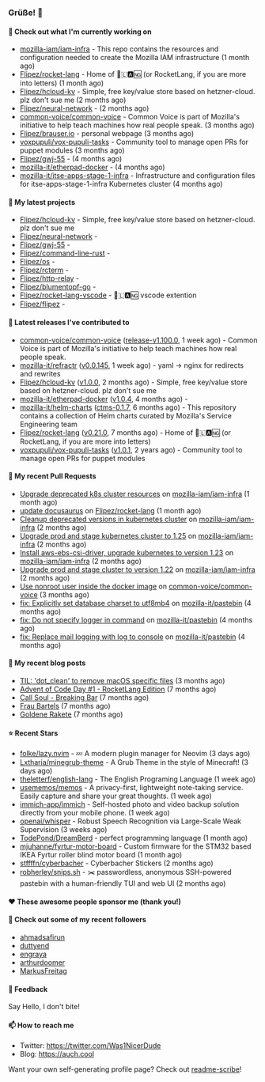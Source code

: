 ### Grüße! 👋

#### 👷 Check out what I'm currently working on

- [mozilla-iam/iam-infra](https://github.com/mozilla-iam/iam-infra) - This repo contains the resources and configuration needed to create the Mozilla IAM infrastructure (1 month ago)
- [Flipez/rocket-lang](https://github.com/Flipez/rocket-lang) - Home of 🚀🇱🅰🆖 (or RocketLang, if you are more into letters) (1 month ago)
- [Flipez/hcloud-kv](https://github.com/Flipez/hcloud-kv) - Simple, free key/value store based on hetzner-cloud. plz don&#39;t sue me (2 months ago)
- [Flipez/neural-network](https://github.com/Flipez/neural-network) -  (2 months ago)
- [common-voice/common-voice](https://github.com/common-voice/common-voice) - Common Voice is part of Mozilla&#39;s initiative to help teach machines how real people speak. (3 months ago)
- [Flipez/brauser.io](https://github.com/Flipez/brauser.io) - personal webpage (3 months ago)
- [voxpupuli/vox-pupuli-tasks](https://github.com/voxpupuli/vox-pupuli-tasks) - Community tool to manage open PRs for puppet modules (3 months ago)
- [Flipez/gwj-55](https://github.com/Flipez/gwj-55) -  (4 months ago)
- [mozilla-it/etherpad-docker](https://github.com/mozilla-it/etherpad-docker) -  (4 months ago)
- [mozilla-it/itse-apps-stage-1-infra](https://github.com/mozilla-it/itse-apps-stage-1-infra) - Infrastructure and configuration files for itse-apps-stage-1-infra Kubernetes cluster (4 months ago)

#### 🌱 My latest projects

- [Flipez/hcloud-kv](https://github.com/Flipez/hcloud-kv) - Simple, free key/value store based on hetzner-cloud. plz don&#39;t sue me
- [Flipez/neural-network](https://github.com/Flipez/neural-network) - 
- [Flipez/gwj-55](https://github.com/Flipez/gwj-55) - 
- [Flipez/command-line-rust](https://github.com/Flipez/command-line-rust) - 
- [Flipez/os](https://github.com/Flipez/os) - 
- [Flipez/rcterm](https://github.com/Flipez/rcterm) - 
- [Flipez/http-relay](https://github.com/Flipez/http-relay) - 
- [Flipez/blumentopf-go](https://github.com/Flipez/blumentopf-go) - 
- [Flipez/rocket-lang-vscode](https://github.com/Flipez/rocket-lang-vscode) - 🚀🇱🅰🆖 vscode extention
- [Flipez/flipez](https://github.com/Flipez/flipez) - 


#### 🔭 Latest releases I've contributed to

- [common-voice/common-voice](https://github.com/common-voice/common-voice) ([release-v1.100.0](https://github.com/common-voice/common-voice/releases/tag/release-v1.100.0), 1 week ago) - Common Voice is part of Mozilla&#39;s initiative to help teach machines how real people speak.
- [mozilla-it/refractr](https://github.com/mozilla-it/refractr) ([v0.0.145](https://github.com/mozilla-it/refractr/releases/tag/v0.0.145), 1 week ago) - yaml -&gt; nginx for redirects and rewrites
- [Flipez/hcloud-kv](https://github.com/Flipez/hcloud-kv) ([v1.0.0](https://github.com/Flipez/hcloud-kv/releases/tag/v1.0.0), 2 months ago) - Simple, free key/value store based on hetzner-cloud. plz don&#39;t sue me
- [mozilla-it/etherpad-docker](https://github.com/mozilla-it/etherpad-docker) ([v1.0.4](https://github.com/mozilla-it/etherpad-docker/releases/tag/v1.0.4), 4 months ago) - 
- [mozilla-it/helm-charts](https://github.com/mozilla-it/helm-charts) ([ctms-0.1.7](https://github.com/mozilla-it/helm-charts/releases/tag/ctms-0.1.7), 6 months ago) - This repository contains a collection of Helm charts curated by Mozilla&#39;s Service Engineering team
- [Flipez/rocket-lang](https://github.com/Flipez/rocket-lang) ([v0.21.0](https://github.com/Flipez/rocket-lang/releases/tag/v0.21.0), 7 months ago) - Home of 🚀🇱🅰🆖 (or RocketLang, if you are more into letters)
- [voxpupuli/vox-pupuli-tasks](https://github.com/voxpupuli/vox-pupuli-tasks) ([v1.0.1](https://github.com/voxpupuli/vox-pupuli-tasks/releases/tag/v1.0.1), 2 years ago) - Community tool to manage open PRs for puppet modules

#### 🔨 My recent Pull Requests

- [Upgrade deprecated k8s cluster resources](https://github.com/mozilla-iam/iam-infra/pull/317) on [mozilla-iam/iam-infra](https://github.com/mozilla-iam/iam-infra) (1 month ago)
- [update docusaurus](https://github.com/Flipez/rocket-lang/pull/187) on [Flipez/rocket-lang](https://github.com/Flipez/rocket-lang) (1 month ago)
- [Cleanup deprecated versions in kubernetes cluster](https://github.com/mozilla-iam/iam-infra/pull/316) on [mozilla-iam/iam-infra](https://github.com/mozilla-iam/iam-infra) (2 months ago)
- [Upgrade prod and stage kubernetes cluster to 1.25](https://github.com/mozilla-iam/iam-infra/pull/315) on [mozilla-iam/iam-infra](https://github.com/mozilla-iam/iam-infra) (2 months ago)
- [Install aws-ebs-csi-driver, upgrade kubernetes to version 1.23](https://github.com/mozilla-iam/iam-infra/pull/314) on [mozilla-iam/iam-infra](https://github.com/mozilla-iam/iam-infra) (2 months ago)
- [Upgrade prod and stage cluster to version 1.22](https://github.com/mozilla-iam/iam-infra/pull/313) on [mozilla-iam/iam-infra](https://github.com/mozilla-iam/iam-infra) (2 months ago)
- [Use nonroot user inside the docker image](https://github.com/common-voice/common-voice/pull/3999) on [common-voice/common-voice](https://github.com/common-voice/common-voice) (3 months ago)
- [fix: Explicitly set database charset to utf8mb4](https://github.com/mozilla-it/pastebin/pull/15) on [mozilla-it/pastebin](https://github.com/mozilla-it/pastebin) (4 months ago)
- [fix: Do not specify logger in command](https://github.com/mozilla-it/pastebin/pull/14) on [mozilla-it/pastebin](https://github.com/mozilla-it/pastebin) (4 months ago)
- [fix: Replace mail logging with log to console](https://github.com/mozilla-it/pastebin/pull/13) on [mozilla-it/pastebin](https://github.com/mozilla-it/pastebin) (4 months ago)

#### 📜 My recent blog posts

- [TIL: &#39;dot_clean&#39; to remove macOS specific files](https://auch.cool/posts/2023/til-dot-clean/) (3 months ago)
- [Advent of Code Day #1 - RocketLang Edition](https://auch.cool/posts/2022/aoc-day-1/) (7 months ago)
- [Call Soul - Breaking Bar](https://auch.cool/munich/call-soul/) (7 months ago)
- [Frau Bartels](https://auch.cool/munich/frau-bartels/) (7 months ago)
- [Goldene Rakete](https://auch.cool/munich/goldene-rakete/) (7 months ago)

#### ⭐ Recent Stars

- [folke/lazy.nvim](https://github.com/folke/lazy.nvim) - 💤 A modern plugin manager for Neovim (3 days ago)
- [Lxtharia/minegrub-theme](https://github.com/Lxtharia/minegrub-theme) - A Grub Theme in the style of Minecraft! (3 days ago)
- [theletterf/english-lang](https://github.com/theletterf/english-lang) - The English Programing Language (1 week ago)
- [usememos/memos](https://github.com/usememos/memos) - A privacy-first, lightweight note-taking service. Easily capture and share your great thoughts. (1 week ago)
- [immich-app/immich](https://github.com/immich-app/immich) - Self-hosted photo and video backup solution directly from your mobile phone. (1 week ago)
- [openai/whisper](https://github.com/openai/whisper) - Robust Speech Recognition via Large-Scale Weak Supervision (3 weeks ago)
- [TodePond/DreamBerd](https://github.com/TodePond/DreamBerd) - perfect programming language (1 month ago)
- [mjuhanne/fyrtur-motor-board](https://github.com/mjuhanne/fyrtur-motor-board) - Custom firmware for the STM32 based IKEA Fyrtur roller blind motor board (1 month ago)
- [stffffn/cyberbacher](https://github.com/stffffn/cyberbacher) - Cyberbacher Stickers (2 months ago)
- [robherley/snips.sh](https://github.com/robherley/snips.sh) - ✂️ passwordless, anonymous SSH-powered pastebin with a human-friendly TUI and web UI (2 months ago)

#### ❤️ These awesome people sponsor me (thank you!)


#### 👯 Check out some of my recent followers

- [ahmadsafirun](https://github.com/ahmadsafirun)
- [duttyend](https://github.com/duttyend)
- [engraya](https://github.com/engraya)
- [arthurdoomer](https://github.com/arthurdoomer)
- [MarkusFreitag](https://github.com/MarkusFreitag)

#### 💬 Feedback

Say Hello, I don't bite!

#### 📫 How to reach me

- Twitter: https://twitter.com/Was1NicerDude
- Blog: https://auch.cool

Want your own self-generating profile page? Check out [readme-scribe](https://github.com/muesli/readme-scribe)!
